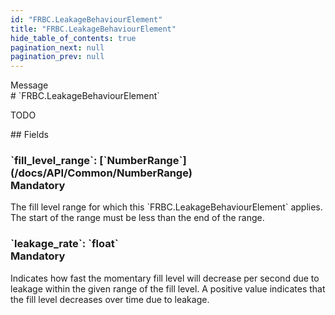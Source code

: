 ```yaml
---
id: "FRBC.LeakageBehaviourElement"
title: "FRBC.LeakageBehaviourElement"
hide_table_of_contents: true
pagination_next: null
pagination_prev: null
---
```


<div style={{ display: "flex", flexDirection: "row", alignItems: "start", justifyContent: "center" }}>
<div style={{ flexBasis: "35rem", flexGrow: "0", minWidth: "0" }}>
<div style={{ marginLeft: "1rem", marginBottom: "2rem" }}>
<div class="api-title">
<div style={{ width: "fit-content", fontWeight: 500, color: "gray" }}>
Message
</div>
# `FRBC.LeakageBehaviourElement`
</div>


TODO

</div>

<div style={{ marginLeft: "1rem" }}>
## Fields
</div>
<div class="field-card">
<h3>`fill_level_range`: <span className="type-link">[`NumberRange`](/docs/API/Common/NumberRange)</span> <div style={{ float: "right", color: "#888888", fontSize: '10pt', fontWeight: "400" }}>Mandatory</div></h3>
The fill level range for which this `FRBC.LeakageBehaviourElement` applies. The start of the range must be less than the end of the range.

</div>
<div class="field-card">
<h3>`leakage_rate`: <span className="type-link">`float`</span> <div style={{ float: "right", color: "#888888", fontSize: '10pt', fontWeight: "400" }}>Mandatory</div></h3>
Indicates how fast the momentary fill level will decrease per second due to leakage within the given range of the fill level. A positive value indicates that the fill level decreases over time due to leakage.

</div>
</div>
</div>